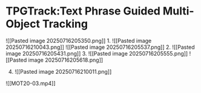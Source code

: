 # TPGTrack:Text Phrase Guided Multi-Object Tracking
![[Pasted image 20250716205350.png]]
1. 
	![[Pasted image 20250716210043.png]]
	![[Pasted image 20250716205537.png]]
2. 
	![[Pasted image 20250716205431.png]]
3. ![[Pasted image 20250716205555.png]]
	![[Pasted image 20250716205618.png]]

4. ![[Pasted image 20250716210011.png]]


![[MOT20-03.mp4]]